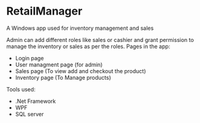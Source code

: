 # RetailManager
A Windows app used for inventory management and sales

Admin can add different roles like sales or cashier and grant permission to manage the inventory or sales as per the roles.
Pages in the app:
- Login page
- User managment page (for admin)
- Sales page  (To view add and checkout the product)
- Inventory page (To Manage products)

Tools used:
 - .Net Framework
 - WPF
 - SQL server
